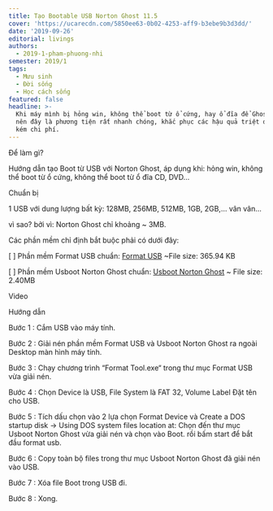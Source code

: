 ```yaml
---
title: Tạo Bootable USB Norton Ghost 11.5
cover: 'https://ucarecdn.com/5850ee63-0b02-4253-aff9-b3ebe9b3d3dd/'
date: '2019-09-26'
editorial: livings
authors:
  - 2019-1-pham-phuong-nhi
semester: 2019/1
tags:
  - Mưu sinh
  - Đời sống
  - Học cách sống
featured: false
headline: >-
  Khi máy mình bị hỏng win, không thể boot từ ổ cứng, hay ổ đĩa để Ghost lại win
  nên đây là phương tiện rất nhanh chóng, khắc phục các hậu quả triệt để. Đỡ tốn
  kém chi phí.
---
```

Để làm gì?

Hướng dẫn tạo Boot từ USB với Norton Ghost, áp dụng khi: hỏng win, không thể boot từ ổ cứng, không thể boot từ ổ đĩa CD, DVD…



Chuẩn bị

1 USB với dung lượng bất kỳ: 128MB, 256MB, 512MB, 1GB, 2GB,… vân vân…

vì sao? bởi vì: Norton Ghost chỉ khoảng ~ 3MB.

Các phần mềm chỉ định bắt buộc phải có dưới đây:

\[ ] Phần mềm Format USB chuẩn: [Format USB](https://drive.google.com/file/d/0BzFktLLzuxjVTXUwRVVqWFFUMVU) ~File size: 365.94 KB

\[ ] Phần mềm Usboot Norton Ghost chuẩn: [Usboot Norton Ghost](https://drive.google.com/file/d/0BzFktLLzuxjVbVhjaW9HUFYyVkU) ~ File size: 2.40MB

Video



Hướng dẫn

Bước 1 : Cắm USB vào máy tính.

Bước 2 : Giải nén phần mềm Format USB và Usboot Norton Ghost ra ngoài Desktop màn hình máy tính.

Bước 3 : Chạy chương trình “Format Tool.exe“ trong thư mục Format USB vừa giải nén.

Bước 4 : Chọn Device là USB, File System là FAT 32, Volume Label Đặt tên cho USB.

Bước 5 : Tích dấu chọn vào 2 lựa chọn Format Device và Create a DOS startup disk -> Using DOS system files location at: Chọn đến thư mục Usboot Norton Ghost vừa giải nén và chọn vào Boot. rồi bấm start để bắt đầu format usb.

Bước 6 : Copy toàn bộ files trong thư mục Usboot Norton Ghost đã giải nén vào USB.

Bước 7 : Xóa file Boot trong USB đi.

Bước 8 : Xong.
